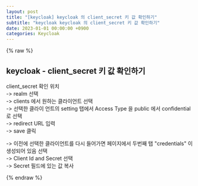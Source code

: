 ```yaml
---
layout: post
title: "[keycloak] keycloak 의 client_secret 키 값 확인하기"
subtitle: "keycloak keycloak 의 client_secret 키 값 확인하기"
date: 2023-01-01 00:00:00 +0900
categories: Keycloak
---
```

{% raw %}
## keycloak - client_secret 키 값 확인하기  
  
client_secret 확인 위치  
-> realm 선택  
-> clients 에서 원하는 클라이언트 선택  
-> 선택한 클라이 언트의 setting 탭에서 Access Type 을 public 에서 confidential 로 선택  
-> redirect URL 입력  
-> save 클릭  
  
-> 이전에 선택한 클라이언트를 다시 들어가면 페이지에서 두번째 탭 "credentials" 이 생성되어 있음 선택  
-> Client Id and Secret 선택  
-> Secret 필드에 있는 값 복사  

{% endraw %}

